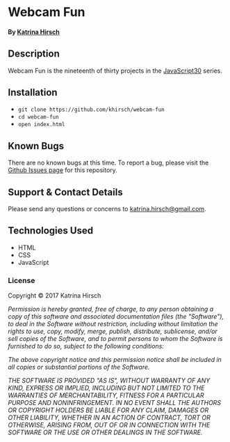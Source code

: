 # Webcam Fun

#### By [Katrina Hirsch](https://github.com/khirsch)

## Description

Webcam Fun is the nineteenth of thirty projects in the [JavaScript30](https://javascript30.com/) series.

## Installation

* `git clone https://github.com/khirsch/webcam-fun`
* `cd webcam-fun`
* `open index.html`

## Known Bugs

There are no known bugs at this time. To report a bug, please visit the [Github Issues page](https://github.com/khirsch/webcam-fun/issues) for this repository.

## Support & Contact Details

Please send any questions or concerns to katrina.hirsch@gmail.com.

## Technologies Used

* HTML
* CSS
* JavaScript

### License

Copyright &copy; 2017 Katrina Hirsch

_Permission is hereby granted, free of charge, to any person obtaining a copy of this software and associated documentation files (the "Software"), to deal in the Software without restriction, including without limitation the rights to use, copy, modify, merge, publish, distribute, sublicense, and/or sell copies of the Software, and to permit persons to whom the Software is furnished to do so, subject to the following conditions:_

_The above copyright notice and this permission notice shall be included in all copies or substantial portions of the Software._

_THE SOFTWARE IS PROVIDED "AS IS", WITHOUT WARRANTY OF ANY KIND, EXPRESS OR IMPLIED, INCLUDING BUT NOT LIMITED TO THE WARRANTIES OF MERCHANTABILITY, FITNESS FOR A PARTICULAR PURPOSE AND NONINFRINGEMENT. IN NO EVENT SHALL THE AUTHORS OR COPYRIGHT HOLDERS BE LIABLE FOR ANY CLAIM, DAMAGES OR OTHER LIABILITY, WHETHER IN AN ACTION OF CONTRACT, TORT OR OTHERWISE, ARISING FROM, OUT OF OR IN CONNECTION WITH THE SOFTWARE OR THE USE OR OTHER DEALINGS IN THE SOFTWARE._
